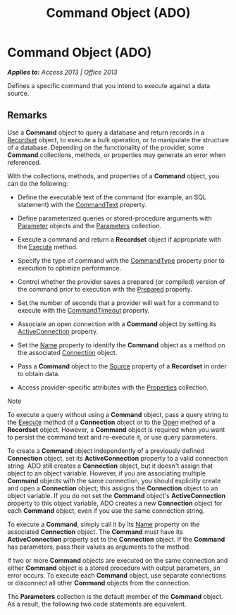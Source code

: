 ﻿---
title: Command Object (ADO)
TOCTitle: Command Object (ADO)
ms:assetid: 64f4ef03-f858-c004-b891-0c96d13a5e6e
ms:mtpsurl: https://msdn.microsoft.com/en-us/library/JJ249389(v=office.15)
ms:contentKeyID: 48545303
ms.date: 09/18/2015
mtps_version: v=office.15
f1_keywords:
- ado210.chm1231106
f1_categories:
- Office.Version=v15
---

# Command Object (ADO)


_**Applies to:** Access 2013 | Office 2013_

Defines a specific command that you intend to execute against a data source.

## Remarks

Use a **Command** object to query a database and return records in a [Recordset](recordset-object-ado.md) object, to execute a bulk operation, or to manipulate the structure of a database. Depending on the functionality of the provider, some **Command** collections, methods, or properties may generate an error when referenced.

With the collections, methods, and properties of a **Command** object, you can do the following:

  - Define the executable text of the command (for example, an SQL statement) with the [CommandText](commandtext-property-ado.md) property.

  - Define parameterized queries or stored-procedure arguments with [Parameter](parameter-object-ado.md) objects and the [Parameters](parameters-collection-ado.md) collection.

  - Execute a command and return a **Recordset** object if appropriate with the [Execute](https://msdn.microsoft.com/en-us/library/jj248785\(v=office.15\)) method.

  - Specify the type of command with the [CommandType](commandtype-property-ado.md) property prior to execution to optimize performance.

  - Control whether the provider saves a prepared (or compiled) version of the command prior to execution with the [Prepared](prepared-property-ado.md) property.

  - Set the number of seconds that a provider will wait for a command to execute with the [CommandTimeout](commandtimeout-property-ado.md) property.

  - Associate an open connection with a **Command** object by setting its [ActiveConnection](activeconnection-property-ado.md) property.

  - Set the [Name](name-property-ado.md) property to identify the **Command** object as a method on the associated [Connection](connection-object-ado.md) object.

  - Pass a **Command** object to the [Source](source-property-ado-recordset.md) property of a **Recordset** in order to obtain data.

  - Access provider-specific attributes with the [Properties](properties-collection-ado.md) collection.


> [!NOTE]
> <P>To execute a query without using a <STRONG>Command</STRONG> object, pass a query string to the <A href="https://msdn.microsoft.com/en-us/library/jj249832(v=office.15)">Execute</A> method of a <STRONG>Connection</STRONG> object or to the <A href="open-method-ado-recordset.md">Open</A> method of a <STRONG>Recordset</STRONG> object. However, a <STRONG>Command</STRONG> object is required when you want to persist the command text and re-execute it, or use query parameters.</P>



To create a **Command** object independently of a previously defined **Connection** object, set its **ActiveConnection** property to a valid connection string. ADO still creates a **Connection** object, but it doesn't assign that object to an object variable. However, if you are associating multiple **Command** objects with the same connection, you should explicitly create and open a **Connection** object; this assigns the **Connection** object to an object variable. If you do not set the **Command** object's **ActiveConnection** property to this object variable, ADO creates a new **Connection** object for each **Command** object, even if you use the same connection string.

To execute a **Command**, simply call it by its [Name](name-property-ado.md) property on the associated **Connection** object. The **Command** must have its **ActiveConnection** property set to the **Connection** object. If the **Command** has parameters, pass their values as arguments to the method.

If two or more **Command** objects are executed on the same connection and either **Command** object is a stored procedure with output parameters, an error occurs. To execute each **Command** object, use separate connections or disconnect all other **Command** objects from the connection.

The **Parameters** collection is the default member of the **Command** object. As a result, the following two code statements are equivalent.


